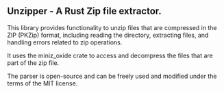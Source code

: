## Unzipper - A Rust Zip file extractor.

This library provides functionality to unzip files that are compressed in the ZIP (PKZip) format, including reading the directory, extracting files, and handling errors related to zip operations.

It uses the miniz_oxide crate to access and decompress the files that are part of the zip file.

The parser is open-source and can be freely used and modified under the terms of the MIT license.
